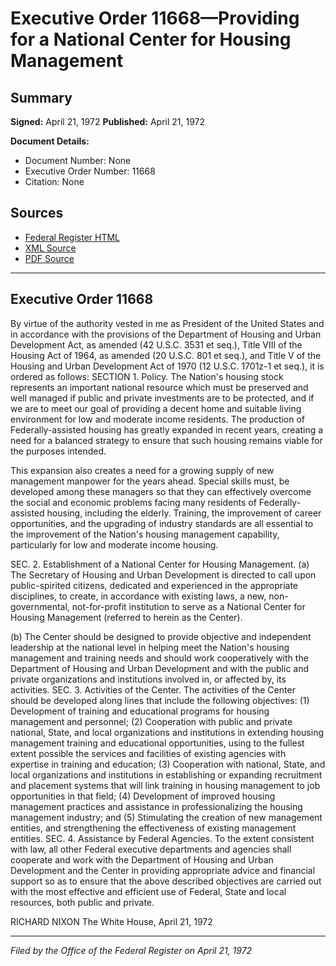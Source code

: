 # Executive Order 11668—Providing for a National Center for Housing Management

## Summary

**Signed:** April 21, 1972
**Published:** April 21, 1972

**Document Details:**
- Document Number: None
- Executive Order Number: 11668
- Citation: None

## Sources
- [Federal Register HTML](https://www.presidency.ucsb.edu/documents/executive-order-11668-providing-for-national-center-for-housing-management)
- [XML Source](None)
- [PDF Source](None)

---

## Executive Order 11668

By virtue of the authority vested in me as President of the United States and in accordance with the provisions of the Department of Housing and Urban Development Act, as amended (42 U.S.C. 3531 et seq.), Title VIII of the Housing Act of 1964, as amended (20 U.S.C. 801 et seq.), and Title V of the Housing and Urban Development Act of 1970 (12 U.S.C. 1701z-1 et seq.), it is ordered as follows:
SECTION 1. Policy. The Nation's housing stock represents an important national resource which must be preserved and well managed if public and private investments are to be protected, and if we are to meet our goal of providing a decent home and suitable living environment for low and moderate income residents. The production of Federally-assisted housing has greatly expanded in recent years, creating a need for a balanced strategy to ensure that such housing remains viable for the purposes intended.

This expansion also creates a need for a growing supply of new management manpower for the years ahead. Special skills must, be developed among these managers so that they can effectively overcome the social and economic problems facing many residents of Federally-assisted housing, including the elderly. Training, the improvement of career opportunities, and the upgrading of industry standards are all essential to the improvement of the Nation's housing management capability, particularly for low and moderate income housing.

SEC. 2. Establishment of a National Center for Housing Management. (a) The Secretary of Housing and Urban Development is directed to call upon public-spirited citizens, dedicated and experienced in the appropriate disciplines, to create, in accordance with existing laws, a new, non-governmental, not-for-profit institution to serve as a National Center for Housing Management (referred to herein as the Center).

(b) The Center should be designed to provide objective and independent leadership at the national level in helping meet the Nation's housing management and training needs and should work cooperatively with the Department of Housing and Urban Development and with the public and private organizations and institutions involved in, or affected by, its activities.
SEC. 3. Activities of the Center. The activities of the Center should be developed along lines that include the following objectives:
    (1) Development of training and educational programs for housing management and personnel;
    (2) Cooperation with public and private national, State, and local organizations and institutions in extending housing management training and educational opportunities, using to the fullest extent possible the services and facilities of existing agencies with expertise in training and education;
    (3) Cooperation with national, State, and local organizations and institutions in establishing or expanding recruitment and placement systems that will link training in housing management to job opportunities in that field;
    (4) Development of improved housing management practices and assistance in professionalizing the housing management industry; and
    (5) Stimulating the creation of new management entities, and strengthening the effectiveness of existing management entities.
SEC. 4. Assistance by Federal Agencies. To the extent consistent with law, all other Federal executive departments and agencies shall cooperate and work with the Department of Housing and Urban Development and the Center in providing appropriate advice and financial support so as to ensure that the above described objectives are carried out with the most effective and efficient use of Federal, State and local resources, both public and private.

RICHARD NIXON
The White House,
April 21, 1972

---

*Filed by the Office of the Federal Register on April 21, 1972*
